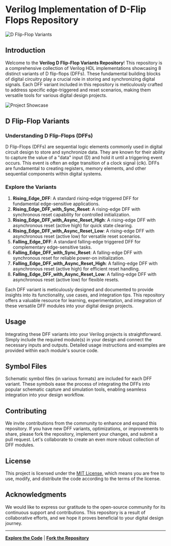 # Verilog Implementation of D-Flip Flops Repository

![D Flip-Flop Variants](repository_banner.png)

## Introduction

Welcome to the **Verilog D Flip-Flop Variants Repository**! This repository is a comprehensive collection of Verilog HDL implementations showcasing 8 distinct variants of D flip-flops (DFFs). These fundamental building blocks of digital circuitry play a crucial role in storing and synchronizing digital signals. Each DFF variant included in this repository is meticulously crafted to address specific edge-triggered and reset scenarios, making them versatile tools for various digital design projects.

![Project Showcase](project_showcase.png)

## D Flip-Flop Variants

### Understanding D Flip-Flops (DFFs)

D Flip-Flops (DFFs) are sequential logic elements commonly used in digital circuit design to store and synchronize data. They are known for their ability to capture the value of a "data" input (D) and hold it until a triggering event occurs. This event is often an edge transition of a clock signal (clk). DFFs are fundamental to creating registers, memory elements, and other sequential components within digital systems.

### Explore the Variants

1. **Rising_Edge_DFF**: A standard rising-edge triggered DFF for fundamental edge-sensitive applications.
2. **Rising_Edge_DFF_with_Sync_Reset**: A rising-edge DFF with synchronous reset capability for controlled initialization.
3. **Rising_Edge_DFF_with_Async_Reset_High**: A rising-edge DFF with asynchronous reset (active high) for quick state clearing.
4. **Rising_Edge_DFF_with_Async_Reset_Low**: A rising-edge DFF with asynchronous reset (active low) for versatile reset scenarios.
5. **Falling_Edge_DFF**: A standard falling-edge triggered DFF for complementary edge-sensitive tasks.
6. **Falling_Edge_DFF_with_Sync_Reset**: A falling-edge DFF with synchronous reset for reliable power-on initialization.
7. **Falling_Edge_DFF_with_Async_Reset_High**: A falling-edge DFF with asynchronous reset (active high) for efficient reset handling.
8. **Falling_Edge_DFF_with_Async_Reset_Low**: A falling-edge DFF with asynchronous reset (active low) for flexible resets.

Each DFF variant is meticulously designed and documented to provide insights into its functionality, use cases, and integration tips. This repository offers a valuable resource for learning, experimentation, and integration of these versatile DFF modules into your digital design projects.

## Usage

Integrating these DFF variants into your Verilog projects is straightforward. Simply include the required module(s) in your design and connect the necessary inputs and outputs. Detailed usage instructions and examples are provided within each module's source code.

## Symbol Files

Schematic symbol files (in various formats) are included for each DFF variant. These symbols ease the process of integrating the DFFs into popular schematic capture and simulation tools, enabling seamless integration into your design workflow.

## Contributing

We invite contributions from the community to enhance and expand this repository. If you have new DFF variants, optimizations, or improvements to share, please fork the repository, implement your changes, and submit a pull request. Let's collaborate to create an even more robust collection of DFF modules.

## License

This project is licensed under the [MIT License](LICENSE), which means you are free to use, modify, and distribute the code according to the terms of the license.

## Acknowledgments

We would like to express our gratitude to the open-source community for its continuous support and contributions. This repository is a result of collaborative efforts, and we hope it proves beneficial to your digital design journey.

---

**[Explore the Code](https://github.com/your-username/verilog-dff-variants)** | **[Fork the Repository](https://github.com/your-username/verilog-dff-variants/fork)**
